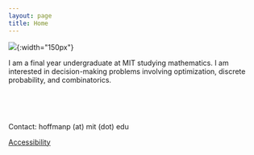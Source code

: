 ```yaml
---
layout: page
title: Home
---
```


![]({{site.baseurl}}/assets/PH-photo.jpeg){:width="150px"}

I am a final year undergraduate at MIT studying mathematics. I am interested in decision-making problems involving optimization, discrete probability, and combinatorics. 

 &nbsp;

 &nbsp;

 Contact: hoffmanp (at) mit (dot) edu
  
 [Accessibility](https://accessibility.mit.edu)

